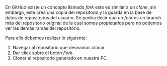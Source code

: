 En GitHub existe un concepto llamado *fork* este es similar a un *clone*, sin embargo, este crea una copia del repositorio y la guarda en la base de datos de repositorios del usuario. Se podría decir que un *fork* es un branch más del repositorio original de la cual somos propietarios pero no podemos ver las demás ramas del repositorio.

Para ello debemos realizar lo siguiente:

1. Navegar al repositorio que deseamos clonar.
2. Dar click sobre el botón *Fork*.
3. Clonar el repositorio generado en nuestra PC.